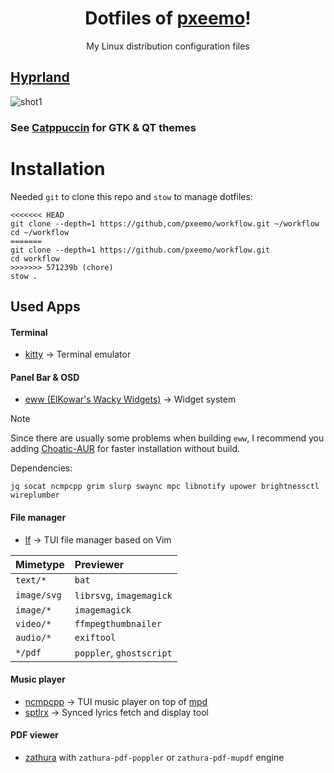<h1 align="center">Dotfiles of <a href="https://github.com/pxeemo">pxeemo</a>!</h1>
<p align="center">My Linux distribution configuration files</p>

## [Hyprland](https://hyprland.org/)

![shot1](screenshots/view.avif)

### See [Catppuccin](https://catppuccin-website.vercel.app/) for GTK & QT themes

# Installation

Needed `git` to clone this repo and `stow` to manage dotfiles:

```shell
<<<<<<< HEAD
git clone --depth=1 https://github,com/pxeemo/workflow.git ~/workflow
cd ~/workflow
=======
git clone --depth=1 https://github.com/pxeemo/workflow.git
cd workflow
>>>>>>> 571239b (chore)
stow .
```

## Used Apps

#### Terminal

- [kitty](https://github.com/kovidgoyal/kitty) &#8594; Terminal emulator

#### Panel Bar & OSD

- [eww (ElKowar's Wacky Widgets)](https://elkowar.github.io/eww/) &#8594; Widget system

> [!NOTE]
> Since there are usually some problems when building `eww`, I recommend you adding [Choatic-AUR](https://aur.chaotic.cx/) for faster installation without build.

Dependencies:

```
jq socat ncmpcpp grim slurp swaync mpc libnotify upower brightnessctl wireplumber
```

#### File manager

- [lf](https://github.com/gokcehan/lf) &#8594; TUI file manager based on Vim

| Mimetype    | Previewer                |
| :---------- | :----------------------- |
| `text/*`    | `bat`                    |
| `image/svg` | `librsvg`, `imagemagick` |
| `image/*`   | `imagemagick`            |
| `video/*`   | `ffmpegthumbnailer`      |
| `audio/*`   | `exiftool`               |
| `*/pdf`     | `poppler`, `ghostscript` |

#### Music player

- [ncmpcpp](https://github.com/ncmpcpp/ncmpcpp) &#8594; TUI music player on top of [mpd](https://github.com/MusicPlayerDaemon/MPD)
- [sptlrx](https://github.com/raitonoberu/sptlrx) &#8594; Synced lyrics fetch and display tool

#### PDF viewer

- [zathura](https://github.com/pwmt/zathura) with `zathura-pdf-poppler` or `zathura-pdf-mupdf` engine
